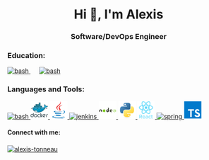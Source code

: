 <h1 align="center">Hi 👋, I'm Alexis</h1>
<h3 align="center">Software/DevOps Engineer</h3>

<h3 align="left">Education:</h3>
 <p align="left">
  <a href="https://www.berkeley.edu/" target="_blank"> <img src="https://upload.wikimedia.org/wikipedia/commons/thumb/a/a1/Seal_of_University_of_California%2C_Berkeley.svg/langfr-1920px-Seal_of_University_of_California%2C_Berkeley.svg.png" alt="bash" width="40" height="40"/> </a>
  <span>&nbsp;&nbsp;&nbsp;&nbsp;    </span>
  <a href="https://en.isep.fr/" target="_blank"> <img src="https://upload.wikimedia.org/wikipedia/fr/thumb/2/21/Institut_sup%C3%A9rieur_d%27%C3%A9lectronique_de_Paris.svg/langfr-2880px-Institut_sup%C3%A9rieur_d%27%C3%A9lectronique_de_Paris.svg.png" alt="bash" width="60" height="30"/> </a>
  </p>
  
<h3 align="left">Languages and Tools:</h3>
<p align="left"> <a href="https://www.gnu.org/software/bash/" target="_blank"> <img src="https://www.vectorlogo.zone/logos/gnu_bash/gnu_bash-icon.svg" alt="bash" width="40" height="40"/> </a> <a href="https://www.docker.com/" target="_blank"> <img src="https://raw.githubusercontent.com/devicons/devicon/master/icons/docker/docker-original-wordmark.svg" alt="docker" width="40" height="40"/> </a> <a href="https://www.java.com" target="_blank"> <img src="https://raw.githubusercontent.com/devicons/devicon/master/icons/java/java-original.svg" alt="java" width="40" height="40"/> </a> <a href="https://www.jenkins.io" target="_blank"> <img src="https://www.vectorlogo.zone/logos/jenkins/jenkins-icon.svg" alt="jenkins" width="40" height="40"/> </a> <a href="https://nodejs.org" target="_blank"> <img src="https://raw.githubusercontent.com/devicons/devicon/master/icons/nodejs/nodejs-original-wordmark.svg" alt="nodejs" width="40" height="40"/> </a> <a href="https://www.python.org" target="_blank"> <img src="https://raw.githubusercontent.com/devicons/devicon/master/icons/python/python-original.svg" alt="python" width="40" height="40"/> </a> <a href="https://reactjs.org/" target="_blank"> <img src="https://raw.githubusercontent.com/devicons/devicon/master/icons/react/react-original-wordmark.svg" alt="react" width="40" height="40"/> </a> <a href="https://spring.io/" target="_blank"> <img src="https://www.vectorlogo.zone/logos/springio/springio-icon.svg" alt="spring" width="40" height="40"/> </a> <a href="https://www.typescriptlang.org/" target="_blank"> <img src="https://raw.githubusercontent.com/devicons/devicon/master/icons/typescript/typescript-original.svg" alt="typescript" width="40" height="40"/> </a> </p>

<h4 align="left">Connect with me:</h4>
<p align="left">
<a href="https://linkedin.com/in/alexis-tonneau" target="blank"><img align="center" src="https://img.icons8.com/fluent/344/linkedin.png" alt="alexis-tonneau" height="40" width="40" /></a>
</p>
